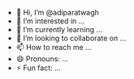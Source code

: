 - 👋 Hi, I’m @adiparatwagh
- 👀 I’m interested in ...
- 🌱 I’m currently learning ...
- 💞️ I’m looking to collaborate on ...
- 📫 How to reach me ...
- 😄 Pronouns: ...
- ⚡ Fun fact: ...

<!---
adiparatwagh/adiparatwagh is a ✨ special ✨ repository because its `README.md` (this file) appears on your GitHub profile.
You can click the Preview link to take a look at your changes.
--->
